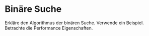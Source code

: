# Binäre Suche

Erkläre den Algorithmus der binären Suche. Verwende ein Beispiel. Betrachte die Performance Eigenschaften.
